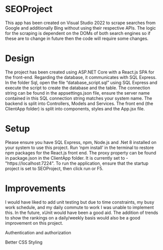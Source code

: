 # SEOProject
This app has been created on Visual Studio 2022 to scrape searches from Google and additionally Bing without using their respective APIs.
The logic for the scraping is dependent on the DOMs of both search engines so if these are to change in future then the code will require some changes.

# Design 
The project has been created using ASP.NET Core with a React.js SPA for the front-end. Regarding the database, it communicates with SQL Express. 
In the folder Sql, open the file “database_script.sql” using SQL Express and execute the script to create the database and the table.
The connection string can be found in the appsettings.json file, ensure the server name contained in this SQL connection string matches your system name. 
The backend is split into Controllers, Models and Services.
The front end (the ClientApp folder) is split into components, styles and the App.jsx file.

# Setup
Please ensure you have SQL Express, npm, Node.js and .Net 8 installed on your system to use this project. 
Run ‘npm install’ in the terminal to restore npm packages for the React.js front end. 
The proxy property can be found in package.json in the ClientApp folder. It is currently set to - "https://localhost:7224".
To run the application, ensure that the startup project is set to SEOProject, then click run or F5.

# Improvements
I would have liked to add unit testing but due to time constraints, my busy work schedule, and my daily commute to work I was unable to implement this. In the future, xUnit would have been a good aid.
The addition of trends to show the rankings on a daily/weekly basis would also be a good improvement on this project.

Authentication and authorization

Better CSS Styling
